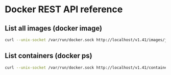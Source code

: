 # Docker REST API reference

## List all images (docker image)

```bash
curl --unix-socket /var/run/docker.sock http://localhost/v1.41/images/json
```

## List containers (docker ps)

```bash
curl --unix-socket /var/run/docker.sock http://localhost/v1.41/containers/json
```
